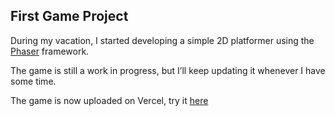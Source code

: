 ## First Game Project
During my vacation, I started developing a simple 2D platformer using the <a href="https://phaser.io/">Phaser</a> framework.

The game is still a work in progress, but I’ll keep updating it whenever I have some time.

The game is now uploaded on Vercel, try it [here](https://your-vercel-url.vercel.app)
